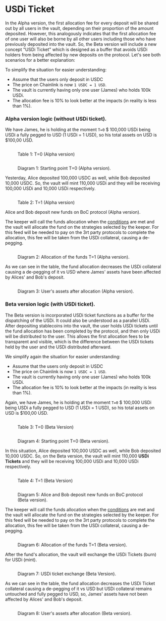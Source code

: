 # USDi Ticket

In the Alpha version, the first allocation fee for every deposit will be shared out by all users in the vault, depending on their proportion of the amount deposited. However, this analogously indicates that the first allocation fee of one user will also be borne by all other users including those who have previously deposited into the vault. So, the Beta version will include a new concept "USDi Ticket"  which is designed as a buffer that avoids USDi holders from being affected by new deposits on the protocol. Let's see both scenarios for a better explanation:&#x20;

To simplify the situation for easier understanding:

* Assume that the users only deposit in USDC
* The price on Chainlink is now `1 USDC = 1 USD`.&#x20;
* The vault is currently having only one user (James) who holds 100k USDi.&#x20;
* The allocation fee is 10% to look better at the impacts (in reality is less than 1%).

### Alpha version logic (without USDi ticket).

We have James, he is holding at the moment  `T=0` $ 100,000 USDi being USDi a fully pegged to USD (1 USDi = 1 USD), so his total assets on USD is $100,00 USD.

<figure><img src="../../.gitbook/assets/image (4).png" alt=""><figcaption><p>Table 1: T=0 (Alpha version)</p></figcaption></figure>

<figure><img src="../../.gitbook/assets/image (8).png" alt=""><figcaption><p>Diagram 1: Starting point T=0 (Alpha version).</p></figcaption></figure>

Yesterday, Alice deposited 100,000 USDC as well, while Bob deposited 10,000 USDC. So, the vault will mint 110,000 USDi and they will be receiving 100,000 USDi and 10,000 USDi respectively.&#x20;

<figure><img src="../../.gitbook/assets/image (19).png" alt=""><figcaption><p>Table 2: T=1 (Alpha version)</p></figcaption></figure>

Alice and Bob deposit new funds on BoC protocol (Alpha version).

The keeper will call the funds allocation when the [conditions](protocol-algorithm-design.md#allocation) are met and the vault will allocate the fund on the strategies selected by the keeper. For this feed will be needed to pay on the 3rt party protocols to complete the allocation, this fee will be taken from the USDi collateral, causing a de-pegging.

<figure><img src="../../.gitbook/assets/image (18).png" alt=""><figcaption><p>Diagram 2: Allocation of the funds T=1 (Alpha version).<br></p></figcaption></figure>

As we can see in the table, the fund allocation decreases the USDi collateral causing a de-pegging of it vs USD where James' assets have been affected by Alices' and Bob's deposit.

<figure><img src="../../.gitbook/assets/image (6).png" alt=""><figcaption><p>Diagram 3: User's assets after allocation (Alpha version).</p></figcaption></figure>

### Beta version logic (with USDi ticket).

The Beta version is incorporated USDi ticket functions as a buffer for the dispatching of the USDi. It could also be understood as a parallel USDi. After depositing stablecoins into the vault,  the user holds USDi tickets until the fund allocation has been completed by the protocol, and then only USDi will be distributed to the user. This allows the first allocation fees to be transparent and visible, which is the difference between the USDi tickets held by the user and the USDi distributed afterward.

We simplify again the situation for easier understanding:

* Assume that the users only deposit in USDC
* The price on Chainlink is now `1 USDC = 1 USD`.&#x20;
* The vault is currently having only one user (James) who holds 100k USDi.&#x20;
* The allocation fee is 10% to look better at the impacts (in reality is less than 1%).

Again, we have James, he is holding at the moment  `T=0` $ 100,000 USDi being USDi a fully pegged to USD (1 USDi = 1 USD), so his total assets on USD is $100,00 USD.

<figure><img src="../../.gitbook/assets/image (7).png" alt=""><figcaption><p>Table 3: T=0 (Beta Version)</p></figcaption></figure>

<figure><img src="../../.gitbook/assets/image.png" alt=""><figcaption><p>Diagram 4: Starting point T=0 (Beta version).</p></figcaption></figure>

In this situation, Alice deposited 100,000 USDC as well, while Bob deposited 10,000 USDC. So, on the Beta version, the vault will mint 110,000 **USDi Tickets** and they will be receiving 100,000 USDi and 10,000 USDi respectively.&#x20;

<figure><img src="../../.gitbook/assets/image (13).png" alt=""><figcaption><p>Table 4: T=1 (Beta Version)</p></figcaption></figure>

<figure><img src="../../.gitbook/assets/image (5).png" alt=""><figcaption><p>Diagram 5: Alice and Bob deposit new funds on BoC protocol (Beta version).</p></figcaption></figure>

The keeper will call the funds allocation when the [conditions](protocol-algorithm-design.md#allocation) are met and the vault will allocate the fund on the strategies selected by the keeper. For this feed will be needed to pay on the 3rt party protocols to complete the allocation, this fee will be taken from the USDi collateral, causing a de-pegging.

<figure><img src="../../.gitbook/assets/image (15).png" alt=""><figcaption><p>Diagram 6: Allocation of the funds T=1 (Beta version). </p></figcaption></figure>

After the fund's allocation, the vault will exchange the USDi Tickets (burn) for USDi (mint).

<figure><img src="../../.gitbook/assets/image (12).png" alt=""><figcaption><p>Diagram 7: USDi ticket exchange (Beta Version).</p></figcaption></figure>

As we can see in the table, the fund allocation decreases the USDi Ticket collateral causing a de-pegging of it vs USD but USDi collateral remains untouched and fully pegged to USD, so, James' assets have not been affected by Alices' and Bob's deposit.

<figure><img src="../../.gitbook/assets/image (17).png" alt=""><figcaption><p>Diagram 8: User's assets after allocation (Beta version). </p></figcaption></figure>

